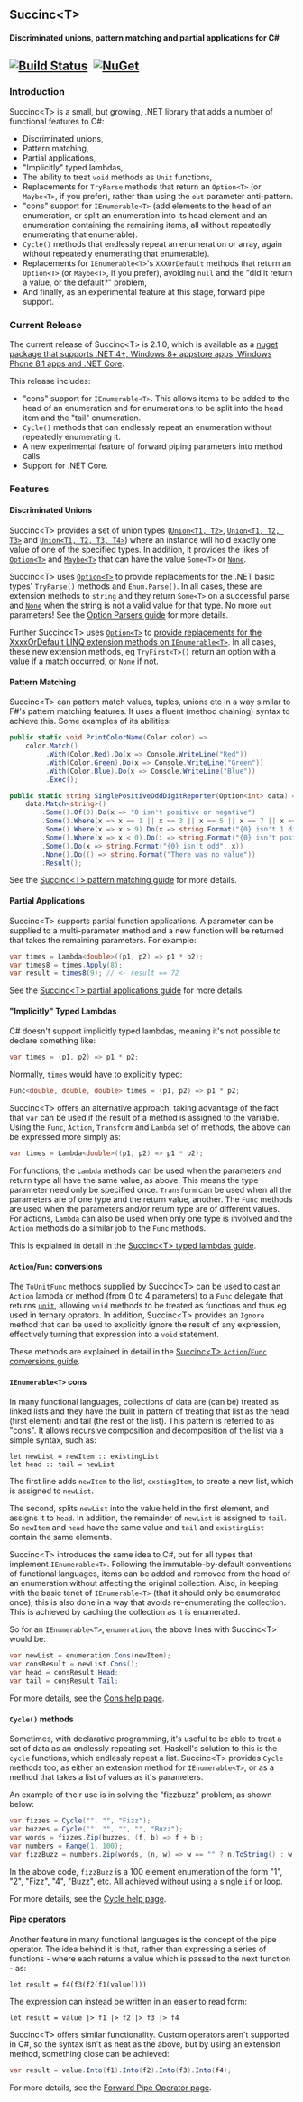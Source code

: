 ## Succinc\<T\> ##
#### Discriminated unions, pattern matching and partial applications for C#  ####
[![Build Status](https://ci.appveyor.com/api/projects/status/github/DavidArno/Succinct?svg=true)](https://ci.appveyor.com/project/DavidArno/succinct) &nbsp;[![NuGet](https://img.shields.io/nuget/v/SuccincT.svg)](http://www.nuget.org/packages/SuccincT)
----------
### Introduction ###
Succinc\<T\> is a small, but growing, .NET library that adds a number of functional features to C#:

* Discriminated unions, 
* Pattern matching,
* Partial applications,
* "Implicitly" typed lambdas,
* The ability to treat `void` methods as `Unit` functions,
* Replacements for `TryParse` methods that return an `Option<T>` (or `Maybe<T>`, if you prefer), rather than using the `out` parameter anti-pattern.
* "cons" support for `IEnumerable<T>` (add elements to the head of an enumeration, or split an enumeration into its head element and an enumeration containing the remaining items, all without repeatedly enumerating that enumerable).
* `Cycle()` methods that endlessly repeat an enumeration or array, again without repeatedly enumerating that enumerable).
* Replacements for `IEnumerable<T>`'s `XXXOrDefault` methods that return an `Option<T>` (or `Maybe<T>`, if you prefer), avoiding `null` and the "did it return a value, or the default?" problem,
* And finally, as an experimental feature at this stage, forward pipe support.

### Current Release ###
The current release of Succinc\<T\> is 2.1.0, which is available as a [nuget package that supports .NET 4+, Windows 8+ appstore apps, Windows Phone 8.1 apps and .NET Core](https://www.nuget.org/packages/SuccincT/). 

This release includes:
* "cons" support for `IEnumerable<T>`. This allows items to be added to the head of an enumeration and for enumerations to be split into the head item and the "tail" enumeration.
* `Cycle()` methods that can endlessly repeat an enumeration without repeatedly enumerating it.
* A new experimental feature of forward piping parameters into method calls.
* Support for .NET Core.

### Features ###
#### Discriminated Unions ####
Succinc\<T\> provides a set of union types ([`Union<T1, T2>`](UnionT1T2), [`Union<T1, T2, T3>`](UnionT1T2T3) and [`Union<T1, T2, T3, T4>`](UnionT1T2T3T4))  where an instance will hold exactly one value of one of the specified types. In addition, it provides the likes of [`Option<T>`](Option_T_) and [`Maybe<T>`](Maybe_T_) that can have the value `Some<T>` or [`None`](None).

Succinc\<T\> uses [`Option<T>`](Option_T_) to provide replacements for the .NET basic types' `TryParse()` methods and `Enum.Parse()`. In all cases, these are extension methods to `string` and they return `Some<T>` on a successful parse and [`None`](None) when the string is not a valid value for that type. No more `out` parameters! See the [Option Parsers guide](OptionParsers) for more details.

Further Succinc\<T\> uses [`Option<T>`](Option_T_) to [provide replacements for the XxxxOrDefault LINQ extension methods on `IEnumerable<T>`](IEnumerableExtensions). In all cases, these new extension methods, eg `TryFirst<T>()` return an option with a value if a match occurred, or `None` if not.

#### Pattern Matching ####
Succinc\<T\> can pattern match values, tuples, unions etc in a way similar to F#'s pattern matching features. It uses a fluent (method chaining) syntax to achieve this. Some examples of its abilities:

```csharp
public static void PrintColorName(Color color) =>
    color.Match()
         .With(Color.Red).Do(x => Console.WriteLine("Red"))
         .With(Color.Green).Do(x => Console.WriteLine("Green"))
         .With(Color.Blue).Do(x => Console.WriteLine("Blue"))
         .Exec();

public static string SinglePositiveOddDigitReporter(Option<int> data) =>
    data.Match<string>()
        .Some().Of(0).Do(x => "0 isn't positive or negative")
        .Some().Where(x => x == 1 || x == 3 || x == 5 || x == 7 || x == 9).Do(x => x.ToString())
        .Some().Where(x => x > 9).Do(x => string.Format("{0} isn't 1 digit", x))
        .Some().Where(x => x < 0).Do(i => string.Format("{0} isn't positive", i))
        .Some().Do(x => string.Format("{0} isn't odd", x))
        .None().Do(() => string.Format("There was no value"))
        .Result();
```

See the [Succinc\<T\> pattern matching guide](PatternMatching) for more details.

#### Partial Applications ####
Succinc\<T\> supports partial function applications. A parameter can be supplied to a multi-parameter method and a new function will be returned that takes the remaining parameters. For example:

```csharp
var times = Lambda<double>((p1, p2) => p1 * p2);
var times8 = times.Apply(8);
var result = times8(9); // <- result == 72
```

See the [Succinc\<T\> partial applications guide](PartialFunctionApplications) for more details.

#### "Implicitly" Typed Lambdas ####
C# doesn't support implicitly typed lambdas, meaning it's not possible to declare something like:
```csharp
var times = (p1, p2) => p1 * p2;
```
Normally, `times` would have to explicitly typed:
```csharp
Func<double, double, double> times = (p1, p2) => p1 * p2;
```
Succinc\<T\> offers an alternative approach, taking advantage of the fact that `var` can be used if the result of a method is assigned to the variable. Using the `Func`, `Action`, `Transform` and `Lambda` set of methods, the above can be expressed more simply as:
```csharp
var times = Lambda<double>((p1, p2) => p1 * p2);
```
For functions, the `Lambda` methods can be used when the parameters and return type all have the same value, as above. This means the type parameter need only be specified once. `Transform` can be used when all the parameters are of one type and the return value, another. The `Func` methods are used when the parameters and/or return type are of different values. For actions, `Lambda` can also be used when only one type is involved and the `Action` methods do a similar job to the `Func` methods. 

This is explained in detail in the [Succinc\<T\> typed lambdas guide](TypedLambdas).

#### `Action`/`Func` conversions ####
The `ToUnitFunc` methods supplied by Succinc\<T\> can be used to cast an `Action` lambda or method (from 0 to 4 parameters) to a `Func` delegate that returns [`unit`](Unit), allowing `void` methods to be treated as functions and thus eg used in ternary oprators. In addition, Succinc\<T\> provides an `Ignore` method that can be used to explicitly ignore the result of any expression, effectively turning that expression into a `void` statement.

These methods are explained in detail in the [Succinc\<T\> `Action`/`Func` conversions guide](ActionFuncConversions).

#### `IEnumerable<T>` cons ####
In many functional languages, collections of data are (can be) treated as linked lists and they have the built in pattern of treating that list as the head (first element) and tail (the rest of the list). This pattern is referred to as "cons". It allows recursive composition and decomposition of the list via a simple syntax, such as:

````
let newList = newItem :: existingList
let head :: tail = newList
````
The first line adds `newItem` to the list, `exstingItem`, to create a new list, which is assigned to `newList`.

The second, splits `newList` into the value held in the first element, and assigns it to `head`. In addition, the remainder of `newList` is assigned to `tail`. So `newItem` and `head` have the same value and `tail` and `existingList` contain the same elements.

Succinc\<T\> introduces the same idea to C#, but for all types that implement `IEnumerable<T>`. Following the immutable-by-default conventions of functional languages, items can be added and removed from the head of an enumeration without affecting the original collection. Also, in keeping with the basic tenet of `IEnumerable<T>` (that it should only be enumerated once), this is also done in a way that avoids re-enumerating the collection. This is achieved by caching the collection as it is enumerated.

So for an `IEnumerable<T>`, `enumeration`, the above lines with Succinc\<T\> would be:

````csharp
var newList = enumeration.Cons(newItem);
var consResult = newList.Cons();
var head = consResult.Head;
var tail = consResult.Tail;
````

For more details, see the [Cons help page](Cons).

#### `Cycle()` methods ####
Sometimes, with declarative programming, it's useful to be able to treat a set of data as an endlessly repeating set. Haskell's solution to this is the `cycle` functions, which endlessly repeat a list. Succinc\<T\> provides `Cycle` methods too, as either an extension method for `IEnumerable<T>`, or as a method that takes a list of values as it's parameters.

An example of their use is in solving the "fizzbuzz" problem, as shown below:

````csharp
var fizzes = Cycle("", "", "Fizz");
var buzzes = Cycle("", "", "", "", "Buzz");
var words = fizzes.Zip(buzzes, (f, b) => f + b);
var numbers = Range(1, 100);
var fizzBuzz = numbers.Zip(words, (n, w) => w == "" ? n.ToString() : w);
````
In the above code, `fizzBuzz` is a 100 element enumeration of the form "1", "2", "Fizz", "4", "Buzz", etc. All achieved without using a single `if` or loop.

For more details, see the [Cycle help page](Cycle).

#### Pipe operators ####
Another feature in many functional languages is the concept of the pipe operator. The idea behind it is that, rather than expressing a series of functions - where each returns a value which is passed to the next function - as:

````
let result = f4(f3(f2(f1(value))))
````

The expression can instead be written in an easier to read form:
````
let result = value |> f1 |> f2 |> f3 |> f4
````
Succinc\<T\> offers similar functionality. Custom operators aren't supported in C#, so the syntax isn't as neat as the above, but by using an extension method, something close can be achieved:

````csharp
var result = value.Into(f1).Into(f2).Into(f3).Into(f4);
````

For more details, see the [Forward Pipe Operator page](PipeOperators).
